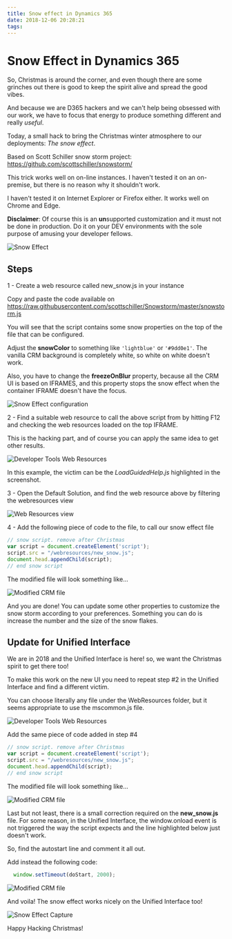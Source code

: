 ```yaml
---
title: Snow effect in Dynamics 365
date: 2018-12-06 20:28:21
tags:
---
```

# Snow Effect in Dynamics 365

So, Christmas is around the corner, and even though there are some grinches out there is good to keep the spirit alive and spread the good vibes. 

And because we are D365 hackers and we can't help being obsessed with our work, we have to focus that energy to produce something different and really *useful*. 

Today, a small hack to bring the Christmas winter atmosphere to our deployments: *The snow effect*.

Based on Scott Schiller snow storm project:  https://github.com/scottschiller/snowstorm/

This trick works well on on-line instances. I haven't tested it on an on-premise, but there is no reason why it shouldn't work. 

I haven't tested it on Internet Explorer or Firefox either. It works well on Chrome and Edge.

**Disclaimer**: Of course this is an **un**supported customization and it must not be done in production. Do it on your DEV environments with the sole purpose of amusing your developer fellows. 

![Snow Effect](images/SnowEffect/Capture01.gif)

## Steps

1 - Create a web resource called new_snow.js in your instance

Copy and paste the code available on https://raw.githubusercontent.com/scottschiller/Snowstorm/master/snowstorm.js

You will see that the script contains some snow properties on the top of the file that can be configured.

Adjust the **snowColor** to something like ```'lightblue'``` or ```'#9dd0e1'```. The vanilla CRM background is completely white, so white on white doesn't work. 

Also, you have to change the **freezeOnBlur** property, because all the CRM UI is based on IFRAMES, and this property stops the snow effect when the container IFRAME doesn't have the focus. 

![Snow Effect configuration](images/SnowEffect/Capture04.png)

2 - Find a suitable web resource to call the above script from by hitting F12 and checking the web resources loaded on the top IFRAME.

This is the hacking part, and of course you can apply the same idea to get other results. 

![Developer Tools Web Resources](images/SnowEffect/Capture02.png)

In this example, the victim can be the *LoadGuidedHelp.js* highlighted in the screenshot. 

3 - Open the Default Solution, and find the web resource above by filtering the webresources view

![Web Resources view](images/SnowEffect/Capture03.png)


4 - Add the following piece of code to the file, to call our snow effect file

```js
// snow script. remove after Christmas
var script = document.createElement('script');
script.src = "/webresources/new_snow.js";
document.head.appendChild(script);
// end snow script
```
The modified file will look something like...

![Modified CRM file](images/SnowEffect/Capture05.png)


And you are done! You can update some other properties to customize the snow storm according to your preferences. Something you can do is increase the number and the size of the snow flakes. 

## Update for Unified Interface

We are in 2018 and the Unified Interface is here! so, we want the Christmas spirit to get there too!

To make this work on the new UI you need to repeat step #2 in the Unified Interface and find a different victim. 

You can choose literally any file under the WebResources folder, but it seems appropriate to use the mscommon.js file. 

![Developer Tools Web Resources](images/SnowEffect/Capture06.png)

Add the same piece of code added in step #4

```js
// snow script. remove after Christmas
var script = document.createElement('script');
script.src = "/webresources/new_snow.js";
document.head.appendChild(script);
// end snow script
```

The modified file will look something like...

![Modified CRM file](images/SnowEffect/Capture07.png)

Last but not least, there is a small correction required on the **new_snow.js** file. For some reason, in the Unified Interface, the window.onload event is not triggered the way the script expects and the line highlighted below just doesn't work.

So, find the autostart line and comment it all out. 

Add instead the following code:
``` js
  window.setTimeout(doStart, 2000);
```
![Modified CRM file](images/SnowEffect/Capture08.png)


And voila! The snow effect works nicely on the Unified Interface too!

![Snow Effect Capture](images/SnowEffect/Capture09.gif)


Happy Hacking Christmas!